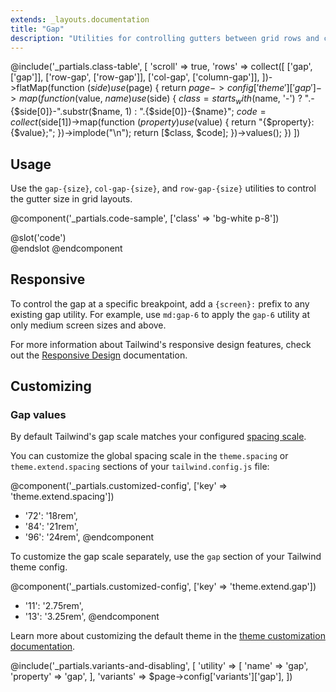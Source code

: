 ```yaml
---
extends: _layouts.documentation
title: "Gap"
description: "Utilities for controlling gutters between grid rows and columns."
---
```


@include('_partials.class-table', [
  'scroll' => true,
  'rows' => collect([
    ['gap', ['gap']],
    ['row-gap', ['row-gap']],
    ['col-gap', ['column-gap']],
  ])->flatMap(function ($side) use ($page) {
    return $page->config['theme']['gap']->map(function ($value, $name) use ($side) {
      $class = starts_with($name, '-')
        ? ".-{$side[0]}-".substr($name, 1)
        : ".{$side[0]}-{$name}";
      $code = collect($side[1])->map(function ($property) use ($value) {
        return "{$property}: {$value};";
      })->implode("\n");
      return [$class, $code];
    })->values();
  })
])


## Usage

Use the `gap-{size}`, `col-gap-{size}`, and `row-gap-{size}` utilities to control the gutter size in grid layouts.

@component('_partials.code-sample', ['class' => 'bg-white p-8'])
<div class="grid gap-4 grid-cols-3">
  <div class="bg-gray-300 h-12"></div>
  <div class="bg-gray-500 h-12"></div>
  <div class="bg-gray-300 h-12"></div>
  <div class="bg-gray-500 h-12"></div>
  <div class="bg-gray-300 h-12"></div>
  <div class="bg-gray-500 h-12"></div>
  <div class="bg-gray-300 h-12"></div>
  <div class="bg-gray-500 h-12"></div>
  <div class="bg-gray-300 h-12"></div>
</div>
@slot('code')
<div class="grid gap-4 grid-cols-3">
  <!-- ... -->
</div>
@endslot
@endcomponent

## Responsive

To control the gap at a specific breakpoint, add a `{screen}:` prefix to any existing gap utility. For example, use `md:gap-6` to apply the `gap-6` utility at only medium screen sizes and above.

For more information about Tailwind's responsive design features, check out the [Responsive Design](/docs/responsive-design) documentation.

## Customizing

### Gap values

By default Tailwind's gap scale matches your configured [spacing scale](/docs/customizing-spacing).

You can customize the global spacing scale in the `theme.spacing` or `theme.extend.spacing` sections of your `tailwind.config.js` file:

@component('_partials.customized-config', ['key' => 'theme.extend.spacing'])
+ '72': '18rem',
+ '84': '21rem',
+ '96': '24rem',
@endcomponent

To customize the gap scale separately, use the `gap` section of your Tailwind theme config.

@component('_partials.customized-config', ['key' => 'theme.extend.gap'])
+ '11': '2.75rem',
+ '13': '3.25rem',
@endcomponent

Learn more about customizing the default theme in the [theme customization documentation](/docs/theme#customizing-the-default-theme).

@include('_partials.variants-and-disabling', [
    'utility' => [
        'name' => 'gap',
        'property' => 'gap',
    ],
    'variants' => $page->config['variants']['gap'],
])
